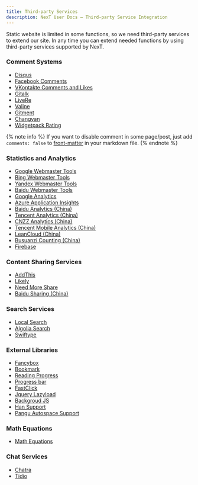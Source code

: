 ```yaml
---
title: Third-party Services
description: NexT User Docs – Third-party Service Integration
---
```

Static website is limited in some functions, so we need third-party services to extend our site.
In any time you can extend needed functions by using third-party services supported by NexT.

### Comment Systems

* [Disqus](/docs/third-party-services/comments-and-widgets/#Disqus)
* [Facebook Comments](/docs/third-party-services/comments-and-widgets/#Facebook-Comments)
* [VKontakte Comments and Likes](/docs/third-party-services/comments-and-widgets/#VKontakte-Comments-and-Likes)
* [Gitalk](/docs/third-party-services/comments-and-widgets/#Gitalk)
* [LiveRe](/docs/third-party-services/comments-and-widgets/#LiveRe)
* [Valine](/docs/third-party-services/comments-and-widgets/#Valine)
* [Gitment](/docs/third-party-services/comments-and-widgets/#Gitment)
* [Changyan](/docs/third-party-services/comments-and-widgets/#Changyan)
* [Widgetpack Rating](/docs/third-party-services/comments-and-widgets/#Widgetpack-Rating)

{% note info %}
If you want to disable comment in some page/post, just add `comments: false` to [front-matter](https://hexo.io/docs/front-matter.html) in your markdown file.
{% endnote %}

### Statistics and Analytics

* [Google Webmaster Tools](/docs/third-party-services/statistics-and-analytics/#Google-Webmaster-Tools)
* [Bing Webmaster Tools](/docs/third-party-services/statistics-and-analytics/#Bing-Webmaster-Tools)
* [Yandex Webmaster Tools](/docs/third-party-services/statistics-and-analytics/#Yandex-Webmaster-Tools)
* [Baidu Webmaster Tools](/docs/third-party-services/statistics-and-analytics/#Baidu-Webmaster-Tools)
* [Google Analytics](/docs/third-party-services/statistics-and-analytics/#Google-Analytics)
* [Azure Application Insights](/docs/third-party-services/statistics-and-analytics/#Azure-Application-Insights)
* [Baidu Analytics (China)](/docs/third-party-services/statistics-and-analytics/#Baidu-Analytics-China)
* [Tencent Analytics (China)](/docs/third-party-services/statistics-and-analytics/#Tencent-Analytics-China)
* [CNZZ Analytics (China)](/docs/third-party-services/statistics-and-analytics/#CNZZ-Analytics-China)
* [Tencent Mobile Analytics (China)](/docs/third-party-services/statistics-and-analytics/#Tencent-Mobile-Analytics-China)
* [LeanCloud (China)](/docs/third-party-services/statistics-and-analytics/#LeanCloud-China)
* [Busuanzi Counting (China)](/docs/third-party-services/statistics-and-analytics/#Busuanzi-Counting-China)
* [Firebase](/docs/third-party-services/statistics-and-analytics/#Firebase)

### Content Sharing Services

* [AddThis](/docs/third-party-services/content-sharing-services/#AddThis)
* [Likely](/docs/third-party-services/content-sharing-services/#Likely)
* [Need More Share](/docs/third-party-services/content-sharing-services/#Need-More-Share)
* [Baidu Sharing (China)](/docs/third-party-services/content-sharing-services/#Baidu-Sharing-China)

### Search Services

* [Local Search](/docs/third-party-services/search-services/#Local-Search)
* [Algolia Search](/docs/third-party-services/search-services/#Algolia-Search)
* [Swiftype](/docs/third-party-services/search-services/#Swiftype-Search)

### External Libraries

* [Fancybox](/docs/third-party-services/external-libraries/#Fancybox)
* [Bookmark](/docs/third-party-services/external-libraries/#Bookmark)
* [Reading Progress](/docs/third-party-services/external-libraries/#Reading-Progress)
* [Progress bar](/docs/third-party-services/external-libraries/#Progress-bar)
* [FastClick](/docs/third-party-services/external-libraries/#FastClick)
* [Jquery Lazyload](/docs/third-party-services/external-libraries/#Jquery-Lazyload)
* [Backgroud JS](/docs/third-party-services/external-libraries/#Backgroud-JS)
* [Han Support](/docs/third-party-services/external-libraries/#Han-Support)
* [Pangu Autospace Support](/docs/third-party-services/external-libraries/#Pangu-Autospace-Support)

### Math Equations

* [Math Equations](/docs/third-party-services/math-equations/)

### Chat Services

* [Chatra](/docs/third-party-services/chat-services/#Chatra)
* [Tidio](/docs/third-party-services/chat-services/#Tidio)

